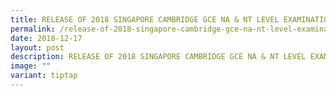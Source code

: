 ```yaml
---
title: RELEASE OF 2018 SINGAPORE CAMBRIDGE GCE NA & NT LEVEL EXAMINATION RESULTS
permalink: /release-of-2018-singapore-cambridge-gce-na-nt-level-examination-results/
date: 2018-12-17
layout: post
description: RELEASE OF 2018 SINGAPORE CAMBRIDGE GCE NA & NT LEVEL EXAMINATION RESULTS
image: ""
variant: tiptap
---
```

